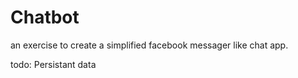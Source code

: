 # Chatbot

an exercise to create a simplified facebook messager like chat app.

todo:
Persistant data